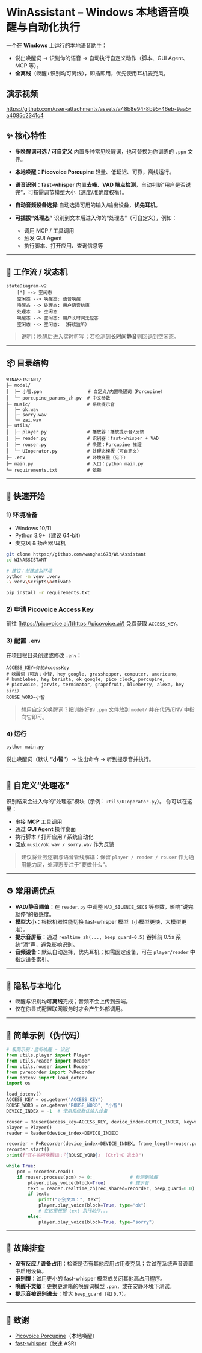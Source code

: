 # WinAssistant – Windows 本地语音唤醒与自动化执行

一个在 **Windows** 上运行的本地语音助手：

- 说出唤醒词 → 识别你的语音 → 自动执行自定义动作（脚本、GUI Agent、MCP 等）。
- **全离线**（唤醒+识别均可离线），即插即用，优先使用耳机麦克风。

## 演示视频

https://github.com/user-attachments/assets/a48b8e94-8b95-46eb-9aa5-a4085c2341c4

## ✨ 核心特性

- **多唤醒词可选 / 可自定义**
  内置多种常见唤醒词，也可替换为你训练的 `.ppn` 文件。
- **本地唤醒：Picovoice Porcupine**
  轻量、低延迟、可靠，离线运行。
- **语音识别：fast-whisper**
  内置**去噪**、**VAD 端点检测**，自动判断“用户是否说完”，可按需调节模型大小（速度/准确度权衡）。
- **自动音频设备选择**
  自动选择可用的输入/输出设备，**优先耳机**。
- **可插拔“处理态”**
  识别到文本后进入你的“处理态”（可自定义），例如：

  - 调用 MCP / 工具调用
  - 触发 GUI Agent
  - 执行脚本、打开应用、查询信息等

---

## 🧠 工作流 / 状态机

```mermaid
stateDiagram-v2
    [*] --> 空闲态
    空闲态 --> 唤醒态: 语音唤醒
    唤醒态 --> 处理态: 用户语音结束
    处理态 --> 空闲态
    唤醒态 --> 空闲态: 用户长时间无应答
    空闲态 --> 空闲态: （持续监听）
```

> 说明：唤醒后进入实时听写；若检测到**长时间静音**则回退到空闲态。

---

## 📦 目录结构

```text
WINASSISTANT/
├─ model/
│  ├─ 小智.ppn                 # 自定义/内置唤醒词（Porcupine）
│  └─ porcupine_params_zh.pv  # 中文参数
├─ music/                     # 系统提示音
│  ├─ ok.wav
│  ├─ sorry.wav
│  └─ zai.wav
├─ utils/
│  ├─ player.py               # 播放器：播放提示音/反馈
│  ├─ reader.py               # 识别器：fast-whisper + VAD
│  ├─ rouser.py               # 唤醒：Porcupine 推理
│  └─ UIoperator.py           # 处理态模板（可自定义）
├─ .env                       # 环境变量（见下）
├─ main.py                    # 入口：python main.py
└─ requirements.txt           # 依赖
```

---

## 🚀 快速开始

### 1) 环境准备

- Windows 10/11
- Python 3.9+（建议 64-bit）
- 麦克风 & 扬声器/耳机

```bash
git clone https://github.com/wanghai673/WinAssistant
cd WINASSISTANT

# 建议：创建虚拟环境
python -m venv .venv
.\.venv\Scripts\activate

pip install -r requirements.txt
```

### 2) 申请 Picovoice Access Key

前往 [https://picovoice.ai/](https://picovoice.ai/) 免费获取 `ACCESS_KEY`。

### 3) 配置 `.env`

在项目根目录创建或修改 `.env`：

```env
ACCESS_KEY=你的AccessKey
# 唤醒词（可选：小智, hey google, grasshopper, computer, americano,
# bumblebee, hey barista, ok google, pico clock, porcupine,
# picovoice, jarvis, terminator, grapefruit, blueberry, alexa, hey siri）
ROUSE_WORD=小智
```

> 想用自定义唤醒词？把训练好的 `.ppn` 文件放到 `model/` 并在代码/ENV 中指向它即可。

### 4) 运行

```bash
python main.py
```

说出唤醒词（默认 **“小智”**）→ 说出命令 → 听到提示音并执行。

---

## 🧩 自定义“处理态”

识别结果会进入你的“处理态”模块（示例：`utils/UIoperator.py`）。
你可以在这里：

- 串接 **MCP** 工具调用
- 通过 **GUI Agent** 操作桌面
- 执行脚本 / 打开应用 / 系统自动化
- 回放 `music/ok.wav / sorry.wav` 作为反馈

> 建议将业务逻辑与语音管线解耦：保留 `player / reader / rouser` 作为通用能力层，处理态专注于“要做什么”。

---

## ⚙️ 常用调优点

- **VAD/静音阈值**：在 `reader.py` 中调整 `MAX_SILENCE_SECS` 等参数，影响“说完就停”的敏感度。
- **模型大小**：根据机器性能切换 fast-whisper 模型（小模型更快，大模型更准）。
- **提示音屏蔽**：通过 `realtime_zh(..., beep_guard=0.5)` 吞掉前 0.5s 系统“滴”声，避免影响识别。
- **音频设备**：默认自动选择，优先耳机；如需固定设备，可在 `player/reader` 中指定设备索引。

---

## 🔐 隐私与本地化

- 唤醒与识别均可**离线**完成；音频不会上传到云端。
- 仅在你显式配置联网服务时才会产生外部调用。

---

## 🧪 简单示例（伪代码）

```python
# 极简示例：监听唤醒 → 识别
from utils.player import Player
from utils.reader import Reader
from utils.rouser import Rouser
from pvrecorder import PvRecorder
from dotenv import load_dotenv
import os

load_dotenv()
ACCESS_KEY = os.getenv("ACCESS_KEY")
ROUSE_WORD = os.getenv("ROUSE_WORD", "小智")
DEVICE_INDEX = -1  # 使用系统默认输入设备

rouser = Rouser(access_key=ACCESS_KEY, device_index=DEVICE_INDEX, keyword=ROUSE_WORD)
player = Player()
reader = Reader(device_index=DEVICE_INDEX)

recorder = PvRecorder(device_index=DEVICE_INDEX, frame_length=rouser.porcupine.frame_length)
recorder.start()
print(f"正在监听唤醒词：『{ROUSE_WORD}』 (Ctrl+C 退出)")

while True:
    pcm = recorder.read()
    if rouser.process(pcm) >= 0:              # 检测到唤醒
        player.play_voice(block=True)         # 提示音
        text = reader.realtime_zh(rec_shared=recorder, beep_guard=0.0)
        if text:
            print("识别文本：", text)
            player.play_voice(block=True, type="ok")
            # 在这里根据 text 执行动作...
        else:
            player.play_voice(block=True, type="sorry")
```

---

## 🧯 故障排查

- **没有反应 / 设备占用**：检查是否有其他应用占用麦克风；尝试在系统声音设置中启用设备。
- **识别慢**：试用更小的 fast-whisper 模型或关闭其他高占用程序。
- **唤醒不灵敏**：更换更清晰的唤醒词模型 `.ppn`，或在安静环境下测试。
- **提示音被识别进去**：增大 `beep_guard`（如 `0.7`）。

---

## 🙌 致谢

- [Picovoice Porcupine](https://picovoice.ai/)（本地唤醒）
- [fast-whisper](https://github.com/guillaumekln/faster-whisper)（快速 ASR）
